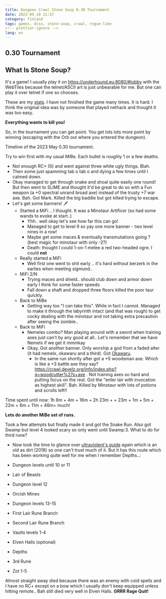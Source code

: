 ```yaml
---
title: Dungeon Crawl Stone Soup 0.30 Tournament
date: 2023-05-10 21:57
category: finland
tags: games, dcss, stone-soup, crawl, rogue-like
<!-- prettier-ignore -->
lang: en
---
```


0.30 Tournament
---

What Is Stone Soup?
---

It's a game! I usually play it on <https://underhound.eu:8080/#lobby> with the WebTiles because the telnet/ASCII art is just unbearable for me. But one can play it over telnet if one so chooses.

These are my [stats](https://crawl.develz.org/tournament/0.30/players/martbhell.html). I have not finished the game many times. It is hard. I think the original idea was by someone that played nethack and thought it was too easy.

**Everything wants to kill you!**

So, in the tournament you can get point. You get lots lots more point by winning (escaping with the Orb out where you entered the dungeon).

Timeline of the 2023 May 0.30 tournament.

Try to win first with my usual MiBe. Each bullet is roughly 1 or a few deaths.

- Not enough RC+ (0) and went against three white ugly things. Blah.
- Then some just spamming tab o tab o and dying a few times until I calmed down.
- Okay managed to get through snake and shoal quite easily one round! But then went to SLIME and thought it'd be great to do so with a Fun weapon (a +0 spectral unrand broad axe) instead of the trusty +7 war axe. Bah. Got Mark. Killed the big baddie but got killed trying to escape.
- Let's get some banners! :dagger:
  - Started a MiFi .. I thought. It was a Minotaur Artificer (so had some wands to evoke at start..)
    - Yhh.. well okay let's see how far this can go!
    - Managed to get to level 9 so yay one more banner - two level nines in a row!
    - Maybe get some maces & eventually transmutations going ? (best magic for minotaur with only -2?)
    - Death: thought I could 1-on-1 melee a red two-headed ogre. I could **not**
  - Really started a MiFi
    - Well first one went to shit early .. it's hard without berzerk in the earlies when meeting sigmund..
  - MiFi 2/N
    - Trying maces and shield.. should club down and armor down early I think for some faster speeds
    - Fall down a shaft and dropped three floors killed the poor taur quickly.
  - Back to MiBe
    - Getting way too "I can take this". While in fact I cannot. Managed to make it through the labyrinth intact (and that was rough) to get cocky dealing with the minotaur and not taking extra precaution after seeing the zombie..
  - Back to MiFi
    - Nemelex combo? Man playing around with a sword when training axes just can't by any good at all.. Let's remember that we have Nemelx if we get it mmmkay
    - Okay, Got another banner. Only worship a god from a faded alter (it had nemelx, okawaru and a third). Got [Okawaru](https://underhound.eu/crawl/morgue/martbhell/morgue-martbhell-20230508-063237.txt).
      - In the same run shortly after got a +5 woodsman axe. Which is like a +3 battle axe they say? <https://crawl.develz.org/info/index.php?q=woodcutter%27s+axe> . Not training axes so hard and putting focus on the rest. Got the "enter lair with invocation as highest skill". Bah. Killed by Minotaur with lots of potions and scrolls left!!

Time spent until now: 1h 6m + 4m + 16m + 2h 23m + + 23m + 1m + 5m + 22m + 6m + 11m + 46m= much!

**Lets do another MiBe set of runs.**

Took a few attempts but finally made it and got the Snake Run. Also got Swamp but level 4 looked scary so only went until Swamp:3. What to do for third rune?

- Now took the time to glance over [ultraviolent's guide](http://www.ultraviolent4.com/guide.html) again which is an old as dirt (2018) so one can't trust much of it. But it has this route which has been working quite well for me when I remember Depths..:

- Dungeon levels until 10 or 11
- Lair of Beasts
- Dungeon level 12
- Orcish Mines
- Dungeon levels 13-15
- First Lair Rune Branch
- Second Lair Rune Branch
- Vaults levels 1-4
- Elven Halls (optional)
- Depths
- 3rd Rune
- Zot 1-5

Almost straight away died because there was an enemy with cold spells and I have no RC+ except on a bow which I usually don't keep equipped unless hitting remote.. Bah still died very well in Elven Halls. **GRRR Rage Quit!**
